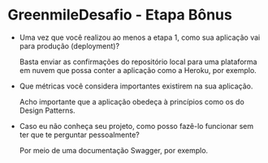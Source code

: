 # GreenmileDesafio - Etapa Bônus

- Uma vez que você realizou ao menos a etapa 1, como sua aplicação vai para produção
  (deployment)?
  
  Basta enviar as confirmações do repositório local para uma plataforma em nuvem que possa conter a aplicação como a Heroku, por exemplo.


- Que métricas você considera importantes existirem na sua aplicação.

  Acho importante que a aplicação obedeça à princípios como os do Design Patterns.

- Caso eu não conheça seu projeto, como posso fazê-lo funcionar sem ter que te perguntar
  pessoalmente?
  
  Por meio de uma documentação Swagger, por exemplo.
  
